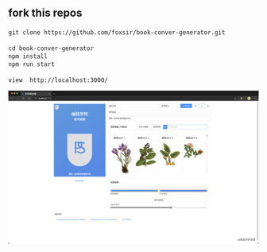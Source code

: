 ## fork this repos

```shell
git clone https://github.com/foxsir/book-conver-generator.git

cd book-conver-generator
npm install
npm run start

view  http://localhost:3000/
```

![预览](./Screenshots.png)
